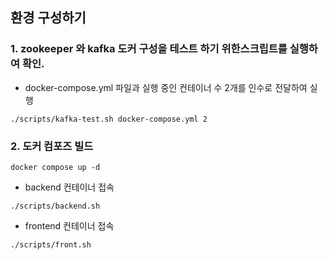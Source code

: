 ## 환경 구성하기

### 1. zookeeper 와 kafka 도커 구성을 테스트 하기 위한스크립트를 실행하여 확인.

- docker-compose.yml 파일과 실행 중인 컨테이너 수 2개를 인수로 전달하여 실행

```
./scripts/kafka-test.sh docker-compose.yml 2  
```

### 2. 도커 컴포즈 빌드

```
docker compose up -d
```

- backend 컨테이너 접속
```
./scripts/backend.sh
```

- frontend 컨테이너 접속
```
./scripts/front.sh
```